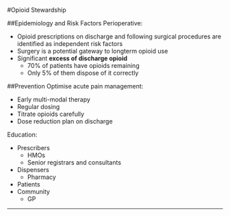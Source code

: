 #Opioid Stewardship


##Epidemiology and Risk Factors
Perioperative:
* Opioid prescriptions on discharge and following surgical procedures are identified as independent risk factors
* Surgery is a potential gateway to longterm opioid use
* Significant **excess of discharge opioid**  
	* 70% of patients have opioids remaining
	* Only 5% of them dispose of it correctly


##Prevention
Optimise acute pain management:
* Early multi-modal therapy
* Regular dosing
* Titrate opioids carefully
* Dose reduction plan on discharge


Education:
* Prescribers
	* HMOs
	* Senior registrars and consultants
* Dispensers
	* Pharmacy
* Patients
* Community
	* GP


---